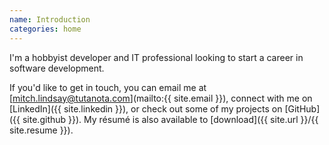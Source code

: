```yaml
---
name: Introduction
categories: home
---
```


I'm a hobbyist developer and IT professional looking to start a career in
software development.

If you'd like to get in touch, you can email me at [mitch.lindsay@tutanota.com](mailto:{{ site.email }}),
connect with me on [LinkedIn]({{ site.linkedin }}), or check out some of my
projects on [GitHub]({{ site.github }}). My résumé is also available to
[download]({{ site.url }}/{{ site.resume }}).
